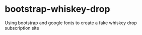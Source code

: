 # bootstrap-whiskey-drop
Using bootstrap and google fonts to create a fake whiskey drop subscription site
